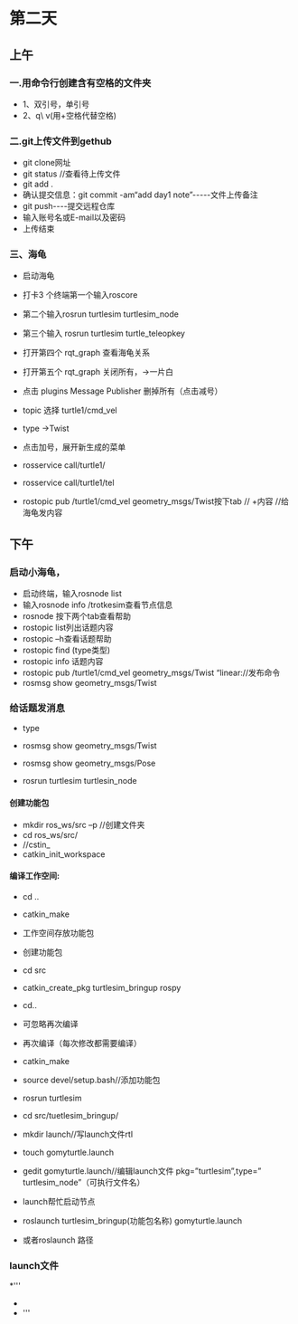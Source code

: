 # 第二天
## 上午
### 一.用命令行创建含有空格的文件夹
*	1、双引号，单引号
*	2、q\ v(用\+空格代替空格)
### 二.git上传文件到gethub
* git clone网址
* git status //查看待上传文件
* git add .
* 确认提交信息：git commit -am“add day1 note”-----文件上传备注
* git push----提交远程仓库
* 输入账号名或E-mail以及密码
* 上传结束
### 三、海龟
* 启动海龟
* 打卡3 个终端第一个输入roscore
* 第二个输入rosrun 	 turtlesim 	turtlesim_node

* 第三个输入 rosrun turtlesim turtle_teleopkey
* 打开第四个 rqt_graph 查看海龟关系
* 打开第五个 rqt_graph 关闭所有，->一片白
* 点击 plugins Message Publisher 删掉所有（点击减号）
* topic  选择 turtle1/cmd_vel
* type ->Twist
* 点击加号，展开新生成的菜单

* rosservice call/turtle1/
* rosservice call/turtle1/tel


* rostopic pub /turtle1/cmd_vel geometry_msgs/Twist按下tab     //  +内容  //给海龟发内容



## 下午
### 启动小海龟，
* 启动终端，输入rosnode list
* 输入rosnode info /trotkesim查看节点信息
* rosnode 按下两个tab查看帮助
* rostopic list列出话题内容
* rostopic –h查看话题帮助
* rostopic find (type类型)
* rostopic info 话题内容
* rostopic pub /turtle1/cmd_vel geometry_msgs/Twist “linear://发布命令
* rosmsg show geometry_msgs/Twist







### 给话题发消息
* type

* rosmsg show geometry_msgs/Twist 
* rosmsg show geometry_msgs/Pose


* rosrun turtlesim turtlesin_node
#### 创建功能包


* mkdir ros_ws/src –p   //创建文件夹
* cd ros_ws/src/
* //cstin_
* catkin_init_workspace
#### 编译工作空间:
* cd ..
* catkin_make
* 工作空间存放功能包
* 创建功能包
* cd src
* catkin_create_pkg turtlesim_bringup rospy

* cd..
* 可忽略再次编译
* 再次编译（每次修改都需要编译）
* catkin_make
* source devel/setup.bash//添加功能包
* rosrun turtlesim
* cd src/tuetlesim_bringup/


* mkdir launch//写launch文件rtl
* touch gomyturtle.launch
* gedit gomyturtle.launch//编辑launch文件  pkg=”turtlesim”,type=” turtlesim_node”（可执行文件名）
* launch帮忙启动节点
* roslaunch turtlesim_bringup(功能包名称) gomyturtle.launch
* 或者roslaunch 路径


### launch文件
*''' <launch>
* <node  name=”zwbz”  pkg=”turtlesim”  type=”turtlesim_node”  />	
* </launch>'''
